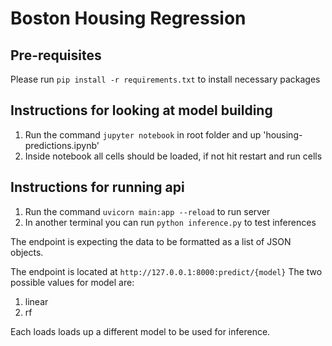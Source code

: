 # Boston Housing Regression

## Pre-requisites
Please run `pip install -r requirements.txt` to install necessary packages

## Instructions for looking at model building

1. Run the command `jupyter notebook` in root folder and up 'housing-predictions.ipynb'
2. Inside notebook all cells should be loaded, if not hit restart and run cells

## Instructions for running api
1. Run the command `uvicorn main:app --reload` to run server
2. In another terminal you can run `python inference.py` to test inferences

The endpoint is expecting the data to be formatted as a list of JSON objects.

The endpoint is located at `http://127.0.0.1:8000:predict/{model}`
The two possible values for model are:
1. linear
2. rf

Each loads loads up a different model to be used for inference.